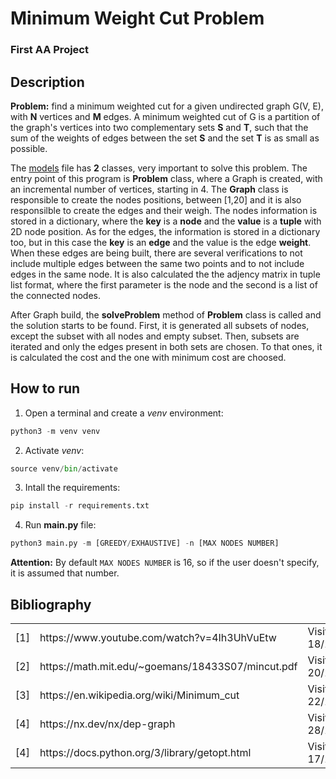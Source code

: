 # Minimum Weight Cut Problem
### First AA Project

## Description
**Problem:** find a minimum weighted cut for a given undirected graph G(V, E), with **N** vertices and **M** edges. A minimum weighted cut of G is a partition of the graph's vertices into two complementary sets **S** and **T**, such that the sum of the weights of edges between the set **S** and the set **T** is as small as possible.


The [models](models.py) file has **2** classes, very important to solve this problem. The entry point of this program is **Problem** class, where a Graph is created, with an incremental number of vertices, starting in 4. 
The **Graph** class is responsible to create the nodes positions, between [1,20] and it is also responsilble to create the edges and their weigh. The nodes information is stored in a dictionary, where the **key** is a **node** and the **value** is a **tuple** with 2D node position. As for the edges, the information is stored in a dictionary too, but in this case the **key** is an **edge** and the value is the edge **weight**. 
When these edges are being built, there are several verifications to not include multiple edges between the same two points and to not include edges in the same node.
It is also calculated the the adjency matrix in tuple list format, where the first parameter is the node and the second is a list of the connected nodes.

After Graph build, the **solveProblem** method of **Problem** class is called and the solution starts to be found. First, it is generated all subsets of nodes, except the subset with all nodes and empty subset. Then, subsets are iterated and only the edges present in both sets are chosen. To that ones, it is calculated the cost and the one with minimum cost are choosed.

## How to run
1. Open a terminal and create a *venv* environment:
```python
python3 -m venv venv
```

2. Activate *venv*:
```python
source venv/bin/activate
```

3. Intall the requirements:
```python
pip install -r requirements.txt
```

4. Run **main.py** file:
```python
python3 main.py -m [GREEDY/EXHAUSTIVE] -n [MAX NODES NUMBER]
```

**Attention:**
By default `MAX NODES NUMBER` is 16, so if the user doesn't specify, it is assumed that number. 


## Bibliography
<table>
    <tr>
        <td>[1]</td>
        <td>https://www.youtube.com/watch?v=4Ih3UhVuEtw</td>
        <td>Visited 18/10/2022</td>
    </tr>
    <tr>
        <td>[2]</td>
        <td>https://math.mit.edu/~goemans/18433S07/mincut.pdf</td>
        <td>Visited 20/10/2022</td>
    </tr>
    <tr>
        <td>[3]</td>
        <td>https://en.wikipedia.org/wiki/Minimum_cut</td>
        <td>Visited 22/10/2022</td>
    </tr>
    <tr>
        <td>[4]</td>
        <td>https://nx.dev/nx/dep-graph</td>
        <td>Visited 28/10/2022</td>
    </tr>
    <tr>
        <td>[4]</td>
        <td>https://docs.python.org/3/library/getopt.html</td>
        <td>Visited 17/10/2022</td>
    </tr>
</table>





